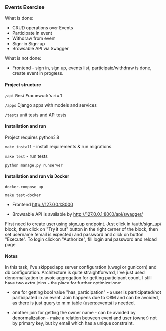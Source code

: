 ### Events Exercise

What is done:

* CRUD operations over Events
* Participate in event
* Withdraw from event
* Sign-in Sign-up
* Browsable API via Swagger

What is not done:

* Frontend - sign in, sign up, events list, participate/withdraw is done,
create event in progress.

#### Project structure

`/api` Rest Framework's stuff

`/apps` Django apps with models and services

`/tests` unit tests and API tests
 
 
#### Installation and run


Project requires python3.8

`make install` - install requirements & run migrations

`make test` - run tests

`python manage.py runserver`

#### Installation and run via Docker

`docker-compose up`

`make test-docker`

* Frontend http://127.0.0.1:8000

* Browsable API is available by http://127.0.0.1:8000/api/swagger/

First need to create user using sign_up endpoint.
Just click in /auth/sign_up/ block, then click on "Try it out" button in the right corner
of the block, then set username (email is expected) and password and click on button "Execute".
To login click on "Authorize", fill login and password and reload page. 

#### Notes

In this task, I've skipped app server configuration (uwsgi or gunicorn) and db configuration.
Architecture is quite straightforward, I've just used denormalization to avoid aggregation for getting participant count.
I still have two extra joins - the place for further optimizations:


* one for getting bool value "has_participation" - a user is participated/not participated in an event.
Join happens due to ORM and can be avoided, as there is just query to m:m table (users:events) is needed.

* another join for getting the owner name - can be avoided by denormalization - make a relation between event
and user (owner) not by primary key, but by email which has a unique constraint.
